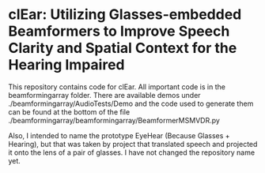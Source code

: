 # clEar: Utilizing Glasses-embedded Beamformers to Improve Speech Clarity and Spatial Context for the Hearing Impaired

This repository contains code for clEar. All important code is in the beamformingarray folder. There are available demos under ./beamformingarray/AudioTests/Demo and the code used to generate them can be found at the bottom of the file ./beamformingarray/beamformingarray/BeamformerMSMVDR.py

Also, I intended to name the prototype EyeHear (Because Glasses + Hearing), but that was taken by project that translated speech and projected it onto the lens of a pair of glasses. I have not changed the repository name yet.
